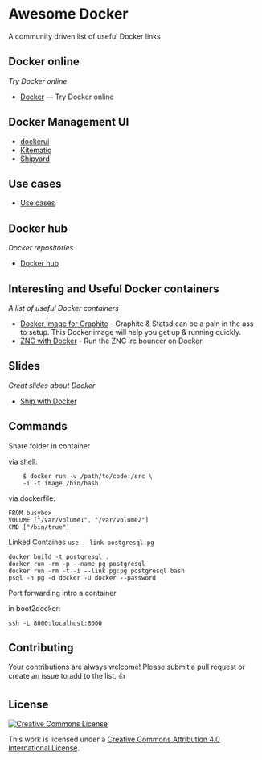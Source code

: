 Awesome Docker
==============

A community driven list of useful Docker links


## Docker online

*Try Docker online*

* [Docker](https://www.docker.com/tryit/) — Try Docker online

## Docker Management UI

* [dockerui](https://github.com/crosbymichael/dockerui)
* [Kitematic](https://kitematic.com/)
* [Shipyard](http://shipyard-project.com/)


## Use cases

* [Use cases](https://www.docker.com/resources/usecases/) 


## Docker hub

*Docker repositories*

* [Docker hub](https://registry.hub.docker.com/)


## Interesting and Useful Docker containers

*A list of useful Docker containers* 

* [Docker Image for Graphite](https://github.com/hopsoft/docker-graphite-statsd) - Graphite & Statsd can be a pain in the ass to setup. This Docker image will help you get up & running quickly.
* [ZNC with Docker](https://github.com/shykes/docker-znc) - Run the ZNC irc bouncer on Docker 

## Slides

*Great slides about Docker*

* [Ship with Docker](https://speakerdeck.com/slok/ship-it-with-docker)

## Commands

Share folder in container

via shell:
```shell
    $ docker run -v /path/to/code:/src \
    -i -t image /bin/bash
```
via dockerfile:

    FROM busybox
    VOLUME ["/var/volume1", "/var/volume2"]
    CMD ["/bin/true"]
    
Linked Containes
`use --link postgresql:pg`

    docker build -t postgresql .
    docker run -rm -p --name pg postgresql
    docker run -rm -t -i --link pg:pg postgresql bash
    psql -h pg -d docker -U docker --password

Port forwarding intro a container

in boot2docker:

    ssh -L 8000:localhost:8000
    
    

## Contributing

Your contributions are always welcome! Please submit a pull request or create an issue to add to the list. :thumbsup:


## License

[![Creative Commons License](http://i.creativecommons.org/l/by/4.0/88x31.png)](http://creativecommons.org/licenses/by/4.0/)

This work is licensed under a [Creative Commons Attribution 4.0 International License](http://creativecommons.org/licenses/by/4.0/).

